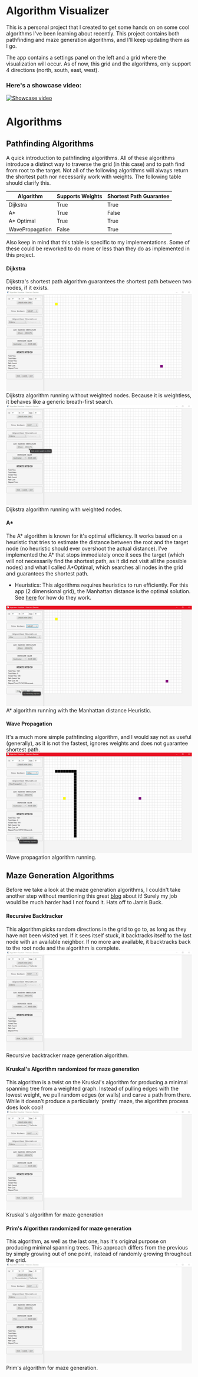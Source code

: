 # Algorithm Visualizer

This is a personal project that I created to get some hands on on some cool algorithms I've been learning about recently.
This project contains both pathfinding and maze generation algorithms, and I'll keep updating them as I go.

The app contains a settings panel on the left and a grid where the visualization will occur. As of now, this grid and the algorithms, only support 4 directions (north, south, east, west).
### Here's a showcase video:

[![Showcase video](https://i.ytimg.com/vi/AfZ-rd4iG1E/hqdefault.jpg?sqp=-oaymwEZCPYBEIoBSFXyq4qpAwsIARUAAIhCGAFwAQ==&rs=AOn4CLAJg1ryivr0ROehHdSxK5w3JnJwrA)](https://www.youtube.com/watch?v=AfZ-rd4iG1E&feature=youtu.be)

# Algorithms

## Pathfinding Algorithms

A quick introduction to pathfinding algorithms. All of these algorithms introduce a distinct way to traverse the grid (in this case) and to path find from root to the target. Not all of the following algorithms will always return the shortest path nor necessarily work with weights. The following table should clarify this.

| Algorithm       | Supports Weights | Shortest Path Guarantee |
| --------------- | ---------------- | ----------------------- |
| Dijkstra        | True             | True                    |
| A\*             | True             | False                   |
| A\* Optimal     | True             | True                    |
| WavePropagation | False            | True                    |

Also keep in mind that this table is specific to my implementations. Some of these could be reworked to do more or less than they do as implemented in this project.

#### Dijkstra

Dijkstra's shortest path algorithm guarantees the shortest path between two nodes, if it exists.
![Dijkstra](example/dijkstra.gif)
Dijkstra algorithm running without weighted nodes. Because it is weightless, it behaves like a generic breath-first search.
![Weight Dijkstra](example/weightdijkstra.gif)
Dijkstra algorithm running with weighted nodes.

#### A\*

The A* algorithm is known for it's optimal efficiency. It works based on a heuristic that tries to estimate the distance between the root and the target node (no heuristic should ever overshoot the actual distance).
I've implemented the A* that stops immediately once it sees the target (which will not necessarily find the shortest path, as it did not visit all the possible nodes) and what I called A\*Optimal, which searches all nodes in the grid and guarantees the shortest path.

- Heuristics: This algorithms requires heuristics to run efficiently. For this app (2 dimensional grid), the Manhattan distance is the optimal solution. See [here](https://theory.stanford.edu/~amitp/GameProgramming/Heuristics.html) for how do they work.

![A*](example/astar.gif)
A\* algorithm running with the Manhattan distance Heuristic.

#### Wave Propagation

It's a much more simple pathfinding algorithm, and I would say not as useful (generally), as it is not the fastest, ignores weights and does not guarantee shortest path.
![WavePropagation](example/wave.gif)
Wave propagation algorithm running.

## Maze Generation Algorithms

Before we take a look at the maze generation algorithms, I couldn't take another step without mentioning this great [blog](http://weblog.jamisbuck.org/2011/2/7/maze-generation-algorithm-recap) about it! Surely my job would be much harder had I not found it. Hats off to Jamis Buck.

#### Recursive Backtracker

This algorithm picks random directions in the grid to go to, as long as they have not been visited yet. If it sees itself stuck, it backtracks itself to the last node with an available neighbor. If no more are available, it backtracks back to the root node and the algorithm is complete.
![Recursive Backtracker](/example/backtracker.gif)
Recursive backtracker maze generation algorithm.

#### Kruskal's Algorithm randomized for maze generation

This algorithm is a twist on the Kruskal's algorithm for producing a minimal spanning tree from a weighted graph. Instead of pulling edges with the lowest weight, we pull random edges (or walls) and carve a path from there.
While it doesn't produce a particularly 'pretty' maze, the algorithm process does look cool!
![Kruskal's algorithm](/example/kruskal.gif)
Kruskal's algorithm for maze generation

#### Prim's Algorithm randomized for maze generation

This algorithm, as well as the last one, has it's original purpose on producing minimal spanning trees. This approach differs from the previous by simply growing out of one point, instead of randomly growing throughout the grid.
![Prim's algorithm](/example/prims.gif)
Prim's algorithm for maze generation.
